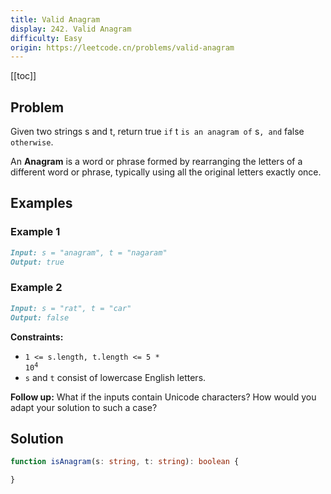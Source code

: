 ```yaml
---
title: Valid Anagram
display: 242. Valid Anagram
difficulty: Easy
origin: https://leetcode.cn/problems/valid-anagram
---
```


[[toc]]

## Problem

Given two strings s and t, return true `if` t `is an anagram of` s`, and` false `otherwise`.

An **Anagram** is a word or phrase formed by rearranging the letters of a different word or phrase, typically using all the original letters exactly once.

## Examples

### Example 1

```md
Input: s = "anagram", t = "nagaram"
Output: true
```

### Example 2

```md
Input: s = "rat", t = "car"
Output: false
```

**Constraints:**

- <code>1 <= s.length, t.length <= 5 * 10<sup>4</sup></code>
- `s` and `t` consist of lowercase English letters.

**Follow up:** What if the inputs contain Unicode characters? How would you adapt your solution to such a case?

## Solution

```ts
function isAnagram(s: string, t: string): boolean {

}
```

